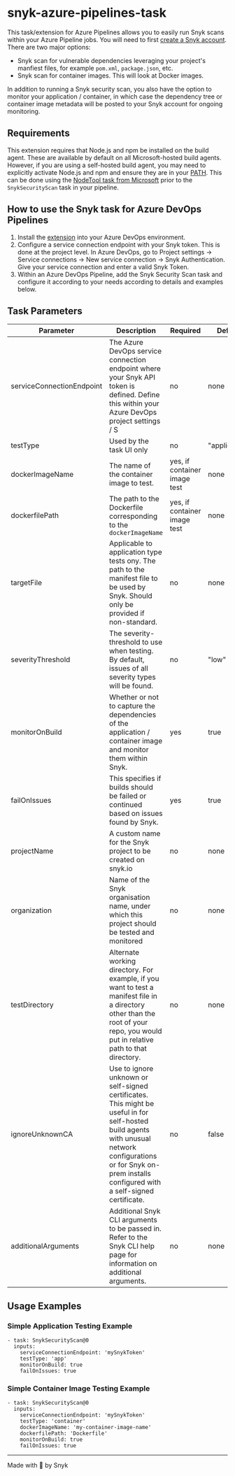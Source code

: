 # snyk-azure-pipelines-task

This task/extension for Azure Pipelines allows you to easily run Snyk scans within your Azure Pipeline jobs. You will need to first [create a Snyk account](https://snyk.io/login). There are two major options:

- Snyk scan for vulnerable dependencies leveraging your project's manfiest files, for example `pom.xml`, `package.json`, etc.
- Snyk scan for container images. This will look at Docker images.

In addition to running a Snyk security scan, you also have the option to monitor your application / container, in which case the dependency tree or container image metadata will be posted to your Snyk account for ongoing monitoring.

## Requirements
This extension requires that Node.js and npm be installed on the build agent. These are available by default on all Microsoft-hosted build agents. However, if you are using a self-hosted build agent, you may need to explicitly activate Node.js and npm and ensure they are in your [PATH](https://en.wikipedia.org/wiki/PATH_(variable)). This can be done using the [NodeTool task from Microsoft](https://docs.microsoft.com/en-us/azure/devops/pipelines/tasks/tool/node-js?view=azure-devops) prior to the `SnykSecurityScan` task in your pipeline.

## How to use the Snyk task for Azure DevOps Pipelines
1. Install the [extension](https://marketplace.visualstudio.com/items?itemName=Snyk.snyk-security-scan) into your Azure DevOps environment.
2. Configure a service connection endpoint with your Snyk token. This is done at the project level. In Azure DevOps, go to Project settings -> Service connections -> New service connection -> Snyk Authentication. Give your service connection and enter a valid Snyk Token.
3. Within an Azure DevOps Pipeline, add the Snyk Security Scan task and configure it according to your needs according to details and examples below.


## Task Parameters

| Parameter  | Description | Required | Default | Type |
| -----------------|-------------------------------------------------------------------|---------------|---------------|---------------|
| serviceConnectionEndpoint | The Azure DevOps service connection endpoint where your Snyk API token is defined. Define this within your Azure DevOps project settings / S | no | none | String / Azure Service Connection Endpoint of type SnykAuth / Snyk Authentication |
| testType | Used by the task UI only | no | "application" | string: "app" or "container" |
| dockerImageName | The name of the container image to test. | yes, if container image test | none | string |
| dockerfilePath | The path to the Dockerfile corresponding to the `dockerImageName` | yes, if container image test | none | string |
| targetFile | Applicable to application type tests ony. The path to the manifest file to be used by Snyk. Should only be provided if non-standard. | no | none | string |
| severityThreshold | The severity-threshold to use when testing. By default, issues of all severity types will be found. | no | "low" | string: "low" or "medium" or "high" |
| monitorOnBuild | Whether or not to capture the dependencies of the application / container image and monitor them within Snyk. | yes | true | boolean |
| failOnIssues | This specifies if builds should be failed or continued based on issues found by Snyk. | yes | true | boolean |
| projectName | A custom name for the Snyk project to be created on snyk.io | no | none | string |
| organization | Name of the Snyk organisation name, under which this project should be tested and monitored | no | none | string |
| testDirectory | Alternate working directory. For example, if you want to test a manifest file in a directory other than the root of your repo, you would put in relative path to that directory. | no | none | string |
| ignoreUnknownCA | Use to ignore unknown or self-signed certificates. This might be useful in for self-hosted build agents with unusual network configurations or for Snyk on-prem installs configured with a self-signed certificate. | no | false | boolean |
| additionalArguments | Additional Snyk CLI arguments to be passed in. Refer to the Snyk CLI help page for information on additional arguments. | no | none | string |


## Usage Examples

### Simple Application Testing Example
```
- task: SnykSecurityScan@0
  inputs:
    serviceConnectionEndpoint: 'mySnykToken'
    testType: 'app'
    monitorOnBuild: true
    failOnIssues: true
```


### Simple Container Image Testing Example
```
- task: SnykSecurityScan@0
  inputs:
    serviceConnectionEndpoint: 'mySnykToken'
    testType: 'container'
    dockerImageName: 'my-container-image-name'
    dockerfilePath: 'Dockerfile'
    monitorOnBuild: true
    failOnIssues: true
```

---

Made with 💜 by Snyk
